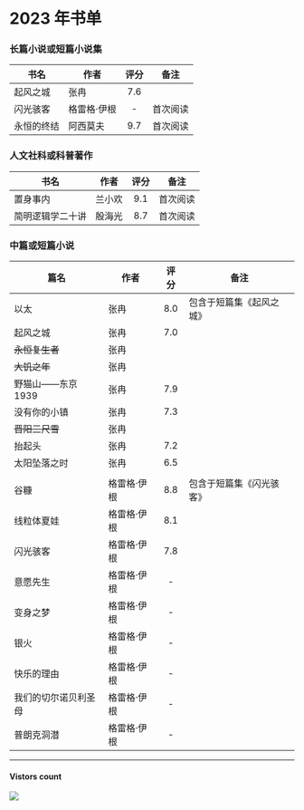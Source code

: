 # 2023 年书单

### 长篇小说或短篇小说集
| 书名 | 作者 | 评分 | 备注 |
| --- | --- | :---: | --- |
| 起风之城 | 张冉 | 7.6 | |
| 闪光骇客 | 格雷格·伊根 | - | 首次阅读 |
| 永恒的终结 | 阿西莫夫 | 9.7 | 首次阅读 |


### 人文社科或科普著作
| 书名 | 作者 | 评分 | 备注 |
| --- | --- | :---: | --- |
| 置身事内 | 兰小欢 | 9.1 | 首次阅读 |
| 简明逻辑学二十讲 | 殷海光 | 8.7 | 首次阅读 |


### 中篇或短篇小说
| 篇名 | 作者 | 评分 | 备注 |
| --- | --- | :---: | --- |
| 以太 | 张冉 | 8.0 | 包含于短篇集《起风之城》 |
| 起风之城 | 张冉 | 7.0 | |
| ~~永恒复生者~~ | 张冉 | | |
| ~~大饥之年~~ | 张冉 | | |
| 野猫山——东京1939 | 张冉 | 7.9 | |
| 没有你的小镇 | 张冉 | 7.3 | |
| ~~晋阳三尺雪~~ | 张冉 | | |
| 抬起头 | 张冉 | 7.2 | |
| 太阳坠落之时 | 张冉 | 6.5 | |
| | | | |
| 谷糠 | 格雷格·伊根 | 8.8 | 包含于短篇集《闪光骇客》 |
| 线粒体夏娃 | 格雷格·伊根 | 8.1 | |
| 闪光骇客 | 格雷格·伊根 | 7.8 | |
| 意愿先生 | 格雷格·伊根 | - | |
| 变身之梦 | 格雷格·伊根 | - | |
| 银火 | 格雷格·伊根 | - | |
| 快乐的理由 | 格雷格·伊根 | - | |
| 我们的切尔诺贝利圣母 | 格雷格·伊根 | - | |
| 普朗克洞潜 | 格雷格·伊根 | - | |

-------------
#### Vistors count
<img src="https://profile-counter.glitch.me/chuxiaonan/count.svg" />

